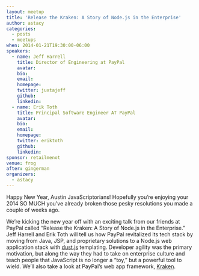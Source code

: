 ```yaml
---
layout: meetup
title: 'Release the Kraken: A Story of Node.js in the Enterprise'
author: astacy
categories:
  - posts
  - meetups
when: 2014-01-21T19:30:00-06:00
speakers:
  - name: Jeff Harrell
    title: Director of Engineering at PayPal
    avatar:
    bio:
    email:
    homepage:
    twitter: juxtajeff
    github:
    linkedin:
  - name: Erik Toth
    title: Principal Software Engineer AT PayPal
    avatar:
    bio:
    email:
    homepage:
    twitter: eriktoth
    github:
    linkedin:
sponsor: retailmenot
venue: frog
after: gingerman
organizers:
  - astacy
---
```


Happy New Year, Austin JavaScriptorians! Hopefully you&#8217;re enjoying your 2014 SO MUCH you&#8217;ve already broken those pesky resolutions you made a couple of weeks ago.

We&#8217;re kicking the new year off with an exciting talk from our friends at PayPal called &#8220;Release the Kraken: A Story of Node.js in the Enterprise.&#8221; Jeff Harrell and Erik Toth will tell us how PayPal revitalized its tech stack by moving from Java, JSP, and proprietary solutions to a Node.js web application stack with [dust.js][1] templating. Developer agility was the primary motivation, but along the way they had to take on enterprise culture and teach people that JavaScript is no longer a &#8220;toy,&#8221; but a powerful tool to wield. We&#8217;ll also take a look at PayPal&#8217;s web app framework, [Kraken][2].

[1]: http://akdubya.github.io/dustjs/
[2]: https://github.com/paypal/kraken-js

